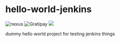 # hello-world-jenkins

<p>
<img src="https://badges.conductor.com/nexus/v/http/nexus-write.battery-park.conductor.com/releases/conductor-test/hello-world-jenkins.svg" alt="nexus">

<img src="https://img.shields.io/gratipay/team/shields.svg" alt="Gratipay">

<img src="http://thenewcode.com/assets/images/thumbnails/homer-simpson.svg">

</p>

dummy hello world project for testing jenkins things
